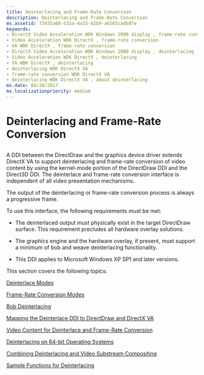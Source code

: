 ```yaml
---
title: Deinterlacing and Frame-Rate Conversion
description: Deinterlacing and Frame-Rate Conversion
ms.assetid: 73435a68-532a-4a15-b2b9-a6165cadb8fe
keywords:
- DirectX Video Acceleration WDK Windows 2000 display , frame-rate conversion
- Video Acceleration WDK DirectX , frame-rate conversion
- VA WDK DirectX , frame-rate conversion
- DirectX Video Acceleration WDK Windows 2000 display , deinterlacing
- Video Acceleration WDK DirectX , deinterlacing
- VA WDK DirectX , deinterlacing
- deinterlacing WDK DirectX VA
- frame-rate conversion WDK DirectX VA
- deinterlacing WDK DirectX VA , about deinterlacing
ms.date: 04/20/2017
ms.localizationpriority: medium
---
```


# Deinterlacing and Frame-Rate Conversion


## <span id="ddk_deinterlacing_and_frame_rate_conversion_gg"></span><span id="DDK_DEINTERLACING_AND_FRAME_RATE_CONVERSION_GG"></span>


A DDI between the DirectDraw and the graphics device driver extends DirectX VA to support deinterlacing and frame-rate conversion of video content by using the kernel-mode portion of the DirectDraw DDI and the Direct3D DDI. The deinterlace and frame-rate conversion interface is independent of all video presentation mechanisms.

The output of the deinterlacing or frame-rate conversion process is always a progressive frame.

To use this interface, the following requirements must be met:

-   The deinterlaced output must physically exist in the target DirectDraw surface. This requirement precludes all hardware overlay solutions.

-   The graphics engine and the hardware overlay, if present, must support a minimum of bob and weave deinterlacing functionality.

-   This DDI applies to Microsoft Windows XP SP1 and later versions.

This section covers the following topics:

[Deinterlace Modes](deinterlace-modes.md)

[Frame-Rate Conversion Modes](frame-rate-conversion-modes.md)

[Bob Deinterlacing](bob-deinterlacing.md)

[Mapping the Deinterlace DDI to DirectDraw and DirectX VA](mapping-the-deinterlace-ddi-to-directdraw-and-directx-va.md)

[Video Content for Deinterlace and Frame-Rate Conversion](video-content-for-deinterlace-and-frame-rate-conversion.md)

[Deinterlacing on 64-bit Operating Systems](deinterlacing-on-64-bit-operating-systems.md)

[Combining Deinterlacing and Video Substream Compositing](combining-deinterlacing-and-video-substream-compositing.md)

[Sample Functions for Deinterlacing](sample-functions-for-deinterlacing.md)

 

 





